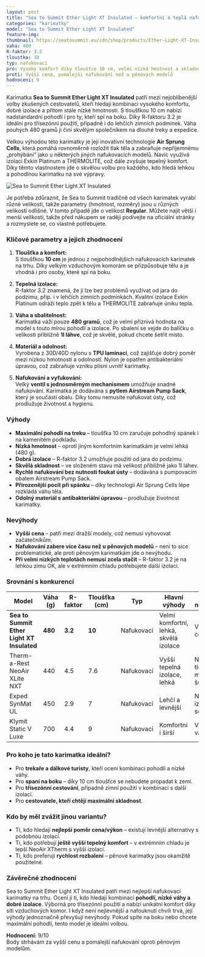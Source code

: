 ```yaml
---
layout: post
title: "Sea to Summit Ether Light XT Insulated – komfortní a teplá nafukovací karimatka pro náročné cestovatele"
categories: "karimatky"
model: "Sea to Summit Ether Light XT Insulated"
feature-img: 
thumbnail: https://seatosummit.eu/cdn/shop/products/Ether-Light-XT-Insulated---description_49abea9a-20fd-4089-b035-4b2e749b5d3d.jpg
vaha: 480
R-faktor: 3.2
tloustka: 10
typ: nafukovací
pro: Vysoký komfort díky tloušťce 10 cm, velmi nízká hmotnost a skladnost
proti: Vyšší cena, pomalejší nafukování než u pěnových modelů
hodnoceni: 9
---
```



Karimatka **Sea to Summit Ether Light XT Insulated** patří mezi nejoblíbenější volby zkušených cestovatelů, kteří hledají kombinaci vysokého komfortu, dobré izolace a přitom stále nízké hmotnosti. S tloušťkou 10 cm nabízí nadstandardní pohodlí i pro ty, kteří spí na boku. Díky R-faktoru 3.2 je ideální pro třísezónní použití, případně i do lehčích zimních podmínek. Váha pouhých 480 gramů ji činí skvělým společníkem na dlouhé treky a expedice.

Velkou výhodou této karimatky je její inovativní technologie **Air Sprung Cells**, která pomáhá rovnoměrně rozložit tlak těla a zabraňuje nepříjemnému „prohýbání“ jako u některých jiných nafukovacích modelů. Navíc využívá izolaci Exkin Platinum a THERMOLITE, což dále zvyšuje tepelný komfort. Díky těmto vlastnostem jde o skvělou volbu pro každého, kdo hledá lehkou a pohodlnou karimatku na své výpravy.

![Sea to Summit Ether Light XT Insulated](https://res.cloudinary.com/dvwv5cne3/image/fetch/w_auto,h_450,c_fill,g_auto,f_auto,q_auto/https://seatosummit.eu/cdn/shop/products/Sea-to-Summit-award-winning-ether-light-insulated-air-sleeping-mat.jpg)

Je potřeba zdůraznit, že Sea to Summit tradičně od všech karimatek vyrábí různé velikosti, takže parametry (hmotnost, rozměry) jsou u různých velikostí odlišné. V tomto případě jde o velikost **Regular**. Můžete najít větší i menší velikosti, takže před nákupem se raději podívejte na oficiální stránky a rozmyslete se, co vlastně potřebujete. 

### Klíčové parametry a jejich zhodnocení

1. **Tloušťka a komfort:**  
   S tloušťkou **10 cm** je jednou z nejpohodlnějších nafukovacích karimatek na trhu. Díky velkým vzduchovým komorám se přizpůsobuje tělu a je vhodná i pro osoby, které spí na boku.

2. **Tepelná izolace:**  
   R-faktor 3.2 znamená, že ji lze bez problémů využívat od jara do podzimu, příp. i v lehčích zimních podmínkách. Kvalitní izolace Exkin Platinum odráží teplo zpět k tělu a THERMOLITE zabraňuje úniku tepla.

3. **Váha a sbalitelnost:**  
   Karimatka váží pouze **480 gramů**, což je velmi příznivá hodnota na model s touto mírou pohodlí a izolace. Po sbalení se vejde do balíčku o velikosti přibližně **1l láhve**, což je skvělé, pokud chcete šetřit místo.

4. **Materiál a odolnost:**  
   Vyrobena z 30D/40D nylonu s **TPU laminací**, což zajišťuje dobrý poměr mezi nízkou hmotností a odolností. Nylon je opatřen antibakteriální úpravou, což zabraňuje vzniku plísní uvnitř karimatky.

5. **Nafukování a vyfukování:**  
   Velký **ventil s jednosměrným mechanismem** umožňuje snadné nafukování. Karimatka je dodávána s **pytlem Airstream Pump Sack**, který je součástí obalu. Díky tomu nemusíte nafukovat ústy, což prodlužuje životnost a hygienu.

### Výhody

- **Maximální pohodlí na treku** – tloušťka 10 cm zaručuje pohodlný spánek i na kamenitém podkladu.
- **Nízká hmotnost** – oproti jiným komfortním karimatkám je velmi lehká (480 g).
- **Dobrá izolace** – R-faktor 3.2 umožňuje použití od jara do podzimu.
- **Skvělá skladnost** – ve složeném stavu má velikost přibližně jako 1l láhev.
- **Rychlé nafukování bez nutnosti foukat ústy** – dodávána s pumpovacím obalem Airstream Pump Sack.
- **Přirozenější pocit při spánku** – díky technologii Air Sprung Cells lépe rozkládá váhu těla.
- **Odolný materiál s antibakteriální úpravou** – prodlužuje životnost karimatky.

### Nevýhody

- **Vyšší cena** – patří mezi dražší modely, což nemusí vyhovovat začátečníkům.
- **Nafukování zabere více času než u pěnových modelů** – není to sice problematické, ale proti pěnovým karimatkám jde o nevýhodu.
- **Při velmi nízkých teplotách nemusí zcela stačit** – R-faktor 3.2 je na lehkou zimu OK, ale v extrémním chladu potřebujete další izolaci.

### Srovnání s konkurencí 

| Model | Váha (g) | R-faktor | Tloušťka (cm) | Typ | Hlavní výhody | Hlavní nevýhody |
|---|---|---|---|---|---|---|
| **Sea to Summit Ether Light XT Insulated** | **480** | **3.2** | **10** | Nafukovací | Velmi komfortní, lehká, skvělá izolace | Vyšší cena |
| Therm-a-Rest NeoAir XLite NXT | 440 | 4.5 | 7.6 | Nafukovací | Vyšší tepelná izolace, lehká | Nižší tloušťka, mírně šustí |
| Exped SynMat UL | 450 | 2.9 | 7 | Nafukovací | Lehčí a levnější | Nižší izolační schopnost |
| Klymit Static V Luxe | 700 | 4.4 | 9 | Nafukovací | Komfortní i širší | Vyšší váha |

### Pro koho je tato karimatka ideální?

- Pro **trekaře a dálkové turisty**, kteří ocení kombinaci pohodlí a nízké váhy.
- Pro **spaní na boku** – díky 10 cm tloušťce se nebudete propadat k zemi.
- Pro **třísezónní cestování**, případně zimní použití v kombinaci s další izolací.
- Pro **cestovatele, kteří chtějí maximální skladnost**.

### Kdo by měl zvážit jinou variantu?

- Ti, kdo hledají **nejlepší poměr cena/výkon** – existují levnější alternativy s podobnou izolací.
- Ti, kdo potřebují **ještě vyšší tepelný komfort** – v extrémním chladu je lepší NeoAir XTherm s vyšší izolací.
- Ti, kdo preferují **rychlost rozbalení** – pěnové karimatky jsou okamžitě použitelné.

### Závěrečné zhodnocení 

Sea to Summit Ether Light XT Insulated patří mezi nejlepší nafukovací karimatky na trhu. Ocení ji ti, kdo hledají kombinaci **pohodlí, nízké váhy a dobré izolace**. Výborná pro třísezónní použití a nabízí unikátní komfort díky síti vzduchových komor. I když není nejlevnější a nafouknutí chvíli trvá, její výhody jednoznačně převyšují nevýhody. Pokud spíte na boku nebo chcete maximální pohodlí, tento model je ideální volbou.

**Hodnocení:** 9/10  
Body strhávám za vyšší cenu a pomalejší nafukování oproti pěnovým modelům.